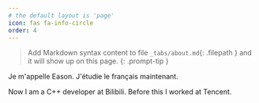 ```yaml
---
# the default layout is 'page'
icon: fas fa-info-circle
order: 4
---
```


> Add Markdown syntax content to file `_tabs/about.md`{: .filepath } and it will show up on this page.
{: .prompt-tip }

Je m'appelle Eason. J'étudie le français maintenant.

Now I am a C++ developer at Bilibili. Before this I worked at Tencent.

